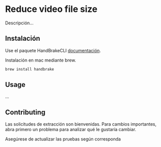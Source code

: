 # Reduce video file size

Descripción...

## Instalación
Use el paquete HandBrakeCLI [documentación](https://handbrake.fr/docs/en/latest/cli/command-line-reference.html).

Instalación en mac mediante brew.
```bash
brew install handbrake
```

## Usage

...

## Contributing
Las solicitudes de extracción son bienvenidas. Para cambios importantes, abra primero un problema para analizar qué le gustaría cambiar.

Asegúrese de actualizar las pruebas según corresponda
